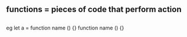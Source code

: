## functions = pieces of code that perform action

##
eg
let a = function name () {}
function name () {}
